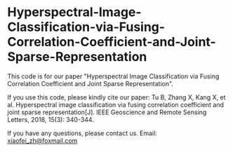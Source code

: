 # Hyperspectral-Image-Classification-via-Fusing-Correlation-Coefficient-and-Joint-Sparse-Representation

This code is for our paper "Hyperspectral Image Classification via Fusing 
Correlation Coefficient and Joint Sparse Representation". 

If you use this code, please kindly cite our paper:
Tu B, Zhang X, Kang X, et al. Hyperspectral image classification via fusing correlation coefficient and joint sparse representation[J]. IEEE Geoscience and Remote Sensing Letters, 2018, 15(3): 340-344.

If you have any questions, please contact us. 
Email: xiaofei_zh@foxmail.com

